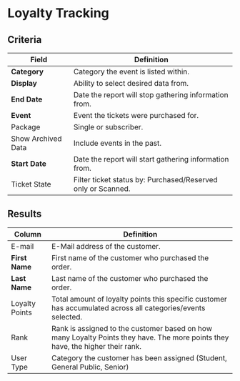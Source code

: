 # Loyalty Tracking

## Criteria

| **Field** | **Definition** |
| --- | --- |
| **Category** | Category the event is listed within. |
| **Display** | Ability to select desired data from. |
| **End Date** | Date the report will stop gathering information from. |
| **Event** | Event the tickets were purchased for. |
| Package | Single or subscriber.|
| Show Archived Data | Include events in the past.|
| **Start Date** | Date the report will start gathering information from. |
| Ticket State | Filter ticket status by: Purchased/Reserved only or Scanned. |

## Results

| **Column** | **Definition** |
| --- | --- |
| E-mail | E-Mail address of the customer.|
| **First Name** | First name of the customer who purchased the order. |
| **Last Name** | Last name of the customer who purchased the order. |
| Loyalty Points | Total amount of loyalty points this specific customer has accumulated across all categories/events selected. |
| Rank | Rank is assigned to the customer based on how many Loyalty Points they have. The more points they have, the higher their rank. |
| User Type | Category the customer has been assigned (Student, General Public, Senior)|

